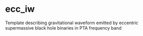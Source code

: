 # ecc_iw
Template describing gravitational waveform emitted by eccentric supermassive black hole binaries in PTA frequency band 
